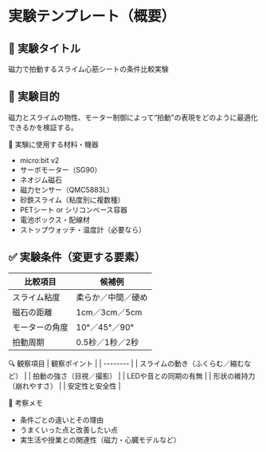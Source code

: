 # 実験テンプレート（概要）
## 🔖 実験タイトル
磁力で拍動するスライム心筋シートの条件比較実験

## 📝 実験目的
磁力とスライムの物性、モーター制御によって“拍動”の表現をどのように最適化できるかを検証する。

🔧 実験に使用する材料・機器
- micro:bit v2
- サーボモーター（SG90）
- ネオジム磁石
- 磁力センサー（QMC5883L）
- 砂鉄スライム（粘度別に複数種）
- PETシート or シリコンベース容器
- 電池ボックス・配線材
- ストップウォッチ・温度計（必要なら）

## ✅ 実験条件（変更する要素）
| 比較項目 | 候補例 |
| -------- | ----- | 
| スライム粘度 | 柔らか／中間／硬め | 
| 磁石の距離 | 1cm／3cm／5cm | 
| モーターの角度 | 10°／45°／90° | 
| 拍動周期 | 0.5秒／1秒／2秒 | 



🔍 観察項目
| 観察ポイント | 
| -------- | 
| スライムの動き（ふくらむ／縮むなど） | 
| 拍動の強さ（目視／撮影） | 
| LEDや音との同期の有無 | 
| 形状の維持力（崩れやすさ） | 
| 安定性と安全性 | 



💭 考察メモ
- 条件ごとの違いとその理由
- うまくいった点と改善したい点
- 実生活や授業との関連性（磁力・心臓モデルなど）

<script src="https://makecode.com/gh-pages-embed.js"></script><script>makeCodeRender("{{ site.makecode.home_url }}", "{{ site.github.owner_name }}/{{ site.github.repository_name }}");</script>
